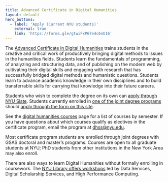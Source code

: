 ```yaml
---
title: Advanced Certificate in Digital Humanities
layout: default
hero_buttons:
  - label: 'Apply (Current NYU students)'
    external: true
    link: 'https://forms.gle/gtwiFxP67e4c6nU16'
---
```


The [Advanced Certificate in Digital Humanities](https://as.nyu.edu/dhss/advanced-certificate.html) trains
students in the creative and critical work of productively bringing digital methods to issues in the humanities fields.
Students learn the fundamentals of programming,
of analyzing and structuring data, and of publishing on the modern web by cultivating their digital skills and engaging
with research that has successfully bridged digital methods and humanistic questions. Students learn to advance academic
knowledge in their own disciplines and to build transferrable skills for carrying that knowledge into their future careers.

Students who wish to complete the degree on its own can
[apply through NYU Slate](https://www.nyu.edu/admissions/graduate-admissions/humanities.html).
Students currently
enrolled in [one of the joint degree programs](/curriculum/certificate/joint-degrees) should
[apply through the form on this site](https://forms.gle/gtwiFxP67e4c6nU16).

See the [digital humanities courses](/curriculum/courses/) page for a list of courses by semester.
If you have questions about which courses qualify as electives in the certificate program, email the program at [dhss@nyu.edu](mailto:dhss@nyu.edu).

Most certificate program students are enrolled through joint degrees with GSAS doctoral and master’s programs. Courses are open to all graduate students at NYU; PhD students from other institutions in the New York Area may also enroll.

There are also ways to learn Digital Humanities without formally enrolling in coursework.
The [NYU Library offers workshops](https://nyu.libcal.com/) led by Data Services, Digital Scholarship Services, and High Performance Computing.